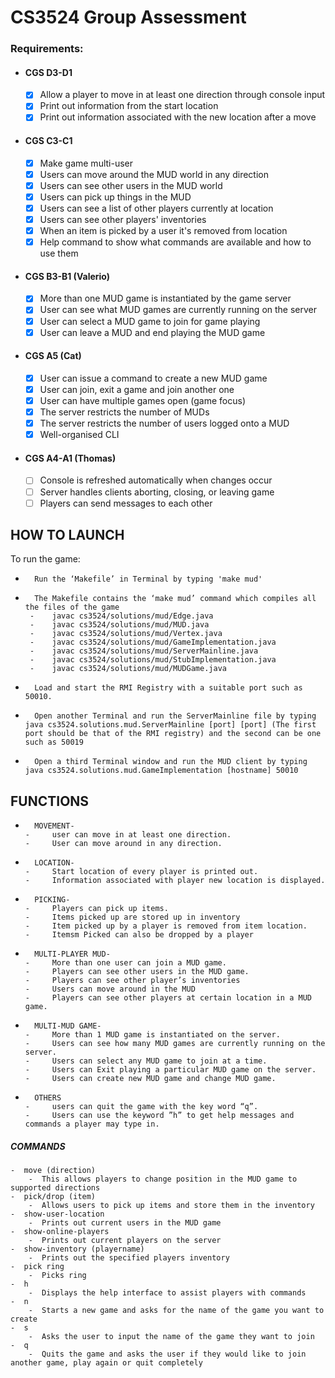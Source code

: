 # CS3524 Group Assessment

### Requirements:
- #### CGS D3-D1
    - [x] Allow a player to move in at least one direction through console input
    - [x] Print out information from the start location
    - [x] Print out information associated with the new location after a move
- #### CGS C3-C1
    - [x] Make game multi-user
    - [x] Users can move around the MUD world in any direction
    - [x] Users can see other users in the MUD world
    - [x] Users can pick up things in the MUD
    - [x] Users can see a list of other players currently at location
    - [x] Users can see other players' inventories
    - [x] When an item is picked by a user it's removed from location
    - [x] Help command to show what commands are available and how to use them
- #### CGS B3-B1 (Valerio)
    - [x] More than one MUD game is instantiated by the game server
    - [x] User can see what MUD games are currently running on the server
    - [x] User can select a MUD game to join for game playing
    - [x] User can leave a MUD and end playing the MUD game
- #### CGS A5 (Cat)
    - [x] User can issue a command to create a new MUD game
    - [x] User can join, exit a game and join another one
    - [x] User can have multiple games open (game focus)
    - [x] The server restricts the number of MUDs
    - [x] The server restricts the number of users logged onto a MUD
    - [x] Well-organised CLI
- #### CGS A4-A1 (Thomas)
    - [ ] Console is refreshed automatically when changes occur
    - [ ] Server handles clients aborting, closing, or leaving game
    - [ ] Players can send messages to each other

 ## HOW TO LAUNCH
 To run the game:
-   	Run the ‘Makefile’ in Terminal by typing 'make mud' 
-   	The Makefile contains the ‘make mud’ command which compiles all the files of the game 
       -	javac cs3524/solutions/mud/Edge.java
       -	javac cs3524/solutions/mud/MUD.java
       -	javac cs3524/solutions/mud/Vertex.java
       -	javac cs3524/solutions/mud/GameImplementation.java
       -	javac cs3524/solutions/mud/ServerMainline.java
       -	javac cs3524/solutions/mud/StubImplementation.java
       -	javac cs3524/solutions/mud/MUDGame.java
-   	Load and start the RMI Registry with a suitable port such as 50010.
-   	Open another Terminal and run the ServerMainline file by typing java cs3524.solutions.mud.ServerMainline [port] [port] (The first port should be that of the RMI registry) and the second can be one such as 50019
-   	Open a third Terminal window and run the MUD client by typing java cs3524.solutions.mud.GameImplementation [hostname] 50010

## FUNCTIONS
-   	MOVEMENT- 
      -  	user can move in at least one direction.
      -  	User can move around in any direction.
-   	LOCATION- 
      -  	Start location of every player is printed out.
      -  	Information associated with player new location is displayed.
-   	PICKING-
      -  	Players can pick up items.
      -  	Items picked up are stored up in inventory
      -  	Item picked up by a player is removed from item location.
      -  	Itemsm Picked can also be dropped by a player
-   	MULTI-PLAYER MUD-
      -  	More than one user can join a MUD game.
      -  	Players can see other users in the MUD game.
      -  	Players can see other player’s inventories
      -  	Users can move around in the MUD
      -  	Players can see other players at certain location in a MUD game.
    
-   	MULTI-MUD GAME-
      -	    More than 1 MUD game is instantiated on the server.
      - 	Users can see how many MUD games are currently running on the server.
      - 	Users can select any MUD game to join at a time.
      - 	Users can Exit playing a particular MUD game on the server.
      - 	Users can create new MUD game and change MUD game.
-   	OTHERS
      - 	users can quit the game with the key word “q”.
      - 	Users can use the keyword ”h” to get help messages and commands a player may type in.

    
##### COMMANDS
    -  move (direction)
        -  This allows players to change position in the MUD game to supported directions
    -  pick/drop (item)
        -  Allows users to pick up items and store them in the inventory
    -  show-user-location
        -  Prints out current users in the MUD game      
    -  show-online-players
        -  Prints out current players on the server
    -  show-inventory (playername)
        -  Prints out the specified players inventory
    -  pick ring
        -  Picks ring
    -  h
        -  Displays the help interface to assist players with commands
    -  n
        -  Starts a new game and asks for the name of the game you want to create
    -  s
        -  Asks the user to input the name of the game they want to join   
    -  q
        -  Quits the game and asks the user if they would like to join another game, play again or quit completely    
    
   

